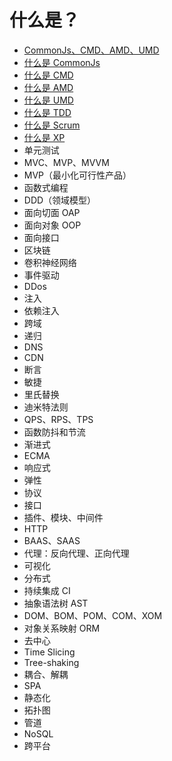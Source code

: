# 什么是？

* [CommonJs、CMD、AMD、UMD](./src/glossary/commonjs-cmd-amd-umd.md)
* [什么是 CommonJs](./src/glossary/commonjs.md)
* [什么是 CMD](./src/glossary/cmd.md)
* [什么是 AMD](./src/glossary/amd.md)
* [什么是 UMD](./src/glossary/umd.md)
* [什么是 TDD](./src/glossary/tdd.md)
* [什么是 Scrum](./src/glossary/scrum.md)
* [什么是 XP](./src/glossary/xp.md)
* 单元测试
* MVC、MVP、MVVM
* MVP（最小化可行性产品）
* 函数式编程
* DDD（领域模型）
* 面向切面 OAP
* 面向对象 OOP
* 面向接口
* 区块链
* 卷积神经网络
* 事件驱动
* DDos
* 注入
* 依赖注入
* 跨域
* 递归
* DNS
* CDN
* 断言
* 敏捷
* 里氏替换
* 迪米特法则
* QPS、RPS、TPS
* 函数防抖和节流
* 渐进式
* ECMA
* 响应式
* 弹性
* 协议
* 接口
* 插件、模块、中间件
* HTTP
* BAAS、SAAS
* 代理：反向代理、正向代理
* 可视化
* 分布式
* 持续集成 CI
* 抽象语法树 AST
* DOM、BOM、POM、COM、XOM
* 对象关系映射 ORM
* 去中心
* Time Slicing
* Tree-shaking
* 耦合、解耦
* SPA
* 静态化
* 拓扑图
* 管道
* NoSQL
* 跨平台
